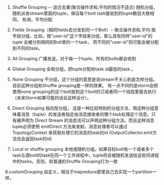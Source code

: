 1. Shuffle Grouping -- 适合去重(聚合操作求和,平均的情况不适合)
随机分组，随机派发stream里面的tuple，保证每个bolt task接收到的tuple数目大致相同。
轮询，平均分配 

2. Fields Grouping（相同fields去分发到同一个Bolt）--聚合操作求和,平均
按字段分组，比如，按"user-id"这个字段来分组，那么具有同样"user-id"的 tuple 会被分到相同的Bolt里的一个task， 而不同的"user-id"则可能会被分配到不同的task。 

3. All Grouping
广播发送，对于每一个tuple，所有的bolts都会收到 

4. Global Grouping
全局分组，把tuple分配给task id最低的task 。

5. None Grouping
不分组，这个分组的意思是说stream不关心到底怎样分组。目前这种分组和Shuffle grouping是一样的效果。 有一点不同的是storm会把使用none grouping的这个bolt放到这个bolt的订阅者同一个线程里面去执行（未来Storm如果可能的话会这样设计）。 

6. Direct Grouping
指向型分组， 这是一种比较特别的分组方法，用这种分组意味着消息（tuple）的发送者指定由消息接收者的哪个task处理这个消息。只有被声明为 Direct Stream 的消息流可以声明这种分组方法。而且这种消息tuple必须使用 emitDirect 方法来发射。消息处理者可以通过 TopologyContext 来获取处理它的消息的task的id (OutputCollector.emit方法也会返回task的id)  

7. Local or shuffle grouping
本地或随机分组。如果目标bolt有一个或者多个task与源bolt的task在同一个工作进程中，tuple将会被随机发送给这些同进程中的tasks。否则，和普通的Shuffle Grouping行为一致

8.customGrouping
自定义，相当于mapreduce那里自己去实现一个partition一样。